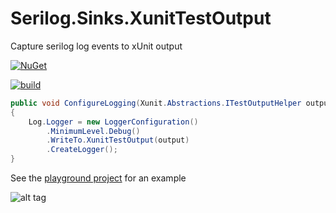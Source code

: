 # Serilog.Sinks.XunitTestOutput
Capture serilog log events to xUnit output

[![NuGet](https://img.shields.io/nuget/v/Serilog.Sinks.XunitTestOutput.svg)](https://www.nuget.org/packages/Serilog.Sinks.XunitTestOutput)

[![build](https://ci.appveyor.com/api/projects/status/github/marhoily/serilog-sinks-xunittestoutput?svg=true)](https://ci.appveyor.com/project/marhoily/serilog-sinks-xunittestoutput)


```csharp
public void ConfigureLogging(Xunit.Abstractions.ITestOutputHelper output)
{
    Log.Logger = new LoggerConfiguration()
        .MinimumLevel.Debug()
        .WriteTo.XunitTestOutput(output)
        .CreateLogger();
}
```

See the [playground project](https://github.com/davetimmins/serilog-sinks-xunittestoutput/blob/master/src/playground/Tests.cs) for an example

![alt tag](https://raw.githubusercontent.com/davetimmins/serilog-sinks-xunittestoutput/master/example.PNG)
